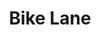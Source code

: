 ---
title: "Bike Lane"
category: bike-lane
permalink: /category/bike-lanes
opening-sentence:
publish: true
---